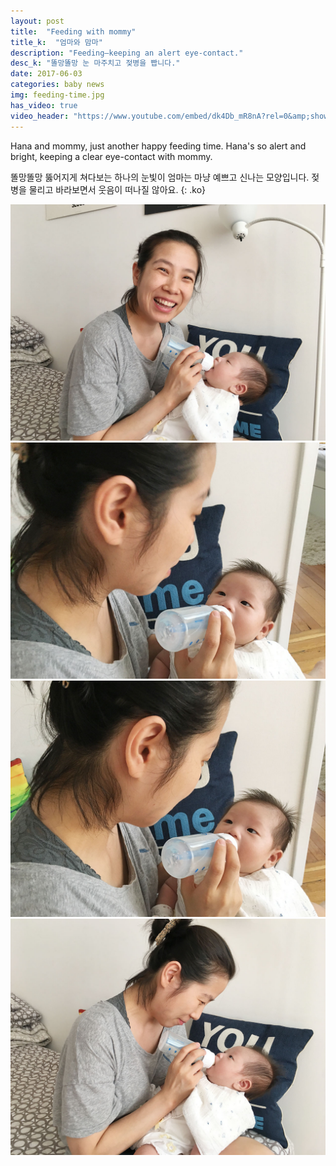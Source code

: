 ```yaml
---
layout: post
title:  "Feeding with mommy"
title_k:  "엄마와 맘마"
description: "Feeding—keeping an alert eye-contact."
desc_k: "똘망똘망 눈 마주치고 젖병을 빱니다."
date: 2017-06-03
categories: baby news
img: feeding-time.jpg
has_video: true
video_header: "https://www.youtube.com/embed/dk4Db_mR8nA?rel=0&amp;showinfo=0"
---
```

Hana and mommy, just another happy feeding time. Hana's so alert and bright, keeping a clear eye-contact with mommy.

똘망똘망 뚫어지게 쳐다보는 하나의 눈빛이 엄마는 마냥 예쁘고 신나는 모양입니다. 젖병을 물리고 바라보면서 웃음이 떠나질 않아요.
{: .ko}

<p><a href="../assets/images/IMG_0018.jpg" data-lightbox="w-mommy" data-title="Feeding with mommy"><img src="../assets/images/IMG_0018.jpg" alt="Feeding with mommy" class="gal-l" style="" /></a>
<a href="../assets/images/IMG_0021.jpg" data-lightbox="w-mommy" data-title="Feeding with mommy"><img src="../assets/images/IMG_0021.jpg" alt="Feeding with mommy" class="gal-r" style="" /></a>
<a href="../assets/images/IMG_0024.jpg" data-lightbox="w-mommy" data-title="Feeding with mommy"><img src="../assets/images/IMG_0024.jpg" alt="Feeding with mommy" class="gal-l" style="" /></a>
<a href="../assets/images/IMG_0016.jpg" data-lightbox="w-mommy" data-title="Feeding with mommy"><img src="../assets/images/IMG_0016.jpg" alt="Feeding with mommy" class="gal-r" style="" /></a>
</p>
